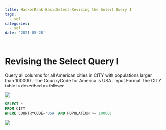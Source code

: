 ```yaml
---
title: HackerRank-BasicSelect-Revising the Select Query I
tags: 
  - sql
categories: 
  - sql
date: '2021-05-28'

---
```


# Revising the Select Query I 
Query all columns for all American cities in CITY with populations larger than 100000 . The CountryCode for America is USA . Input Format The CITY table is described as follows:

![](https://s3.amazonaws.com/hr-challenge-images/8137/1449729804-f21d187d0f-CITY.jpg)

```sql
SELECT *
FROM CITY
WHERE COUNTRYCODE='USA' AND POPULATION >= 100000
```

![](https://i.imgur.com/kForS2R.png)


